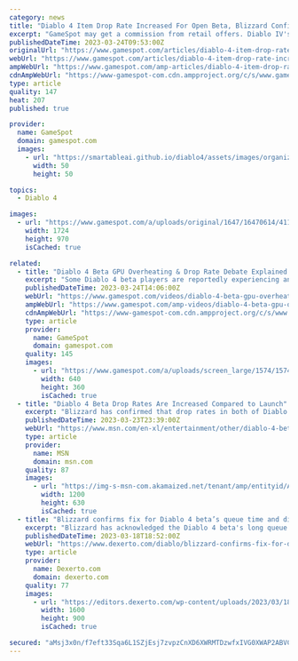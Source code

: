```yaml
---
category: news
title: "Diablo 4 Item Drop Rate Increased For Open Beta, Blizzard Confirms"
excerpt: "GameSpot may get a commission from retail offers. Diablo IV's early access beta and open beta feature higher than normal drop rates, Blizzard has confirmed. The news comes via Diablo general manager ..."
publishedDateTime: 2023-03-24T09:53:00Z
originalUrl: "https://www.gamespot.com/articles/diablo-4-item-drop-rate-increased-for-open-beta-blizzard-confirms/1100-6512691/"
webUrl: "https://www.gamespot.com/articles/diablo-4-item-drop-rate-increased-for-open-beta-blizzard-confirms/1100-6512691/"
ampWebUrl: "https://www.gamespot.com/amp-articles/diablo-4-item-drop-rate-increased-for-open-beta-blizzard-confirms/1100-6512691/"
cdnAmpWebUrl: "https://www-gamespot-com.cdn.ampproject.org/c/s/www.gamespot.com/amp-articles/diablo-4-item-drop-rate-increased-for-open-beta-blizzard-confirms/1100-6512691/"
type: article
quality: 147
heat: 207
published: true

provider:
  name: GameSpot
  domain: gamespot.com
  images:
    - url: "https://smartableai.github.io/diablo4/assets/images/organizations/gamespot.com-50x50.jpg"
      width: 50
      height: 50

topics:
  - Diablo 4

images:
  - url: "https://www.gamespot.com/a/uploads/original/1647/16470614/4116319-diablo4droprateincreasedforbeta.jpg"
    width: 1724
    height: 970
    isCached: true

related:
  - title: "Diablo 4 Beta GPU Overheating & Drop Rate Debate Explained | GameSpot News"
    excerpt: "Some Diablo 4 beta players are reportedly experiencing an issue that is causing their GPUs to overheat and break. The early access beta ran from March 17-19 for those who had preordered the game and ..."
    publishedDateTime: 2023-03-24T14:06:00Z
    webUrl: "https://www.gamespot.com/videos/diablo-4-beta-gpu-overheating-drop-rate-debate-explained-gamespot-news/2300-6460982/"
    ampWebUrl: "https://www.gamespot.com/amp-videos/diablo-4-beta-gpu-overheating-drop-rate-debate-explained-gamespot-news/2300-6460982/"
    cdnAmpWebUrl: "https://www-gamespot-com.cdn.ampproject.org/c/s/www.gamespot.com/amp-videos/diablo-4-beta-gpu-overheating-drop-rate-debate-explained-gamespot-news/2300-6460982/"
    type: article
    provider:
      name: GameSpot
      domain: gamespot.com
    quality: 145
    images:
      - url: "https://www.gamespot.com/a/uploads/screen_large/1574/15746725/4116417-news0324_v0.jpg"
        width: 640
        height: 360
        isCached: true
  - title: "Diablo 4 Beta Drop Rates Are Increased Compared to Launch"
    excerpt: "Blizzard has confirmed that drop rates in both of Diablo 4's betas are at increased levels compared to how they will be at launch. Earning loot is at the heart of every ARPG experience and Diablo 4 ..."
    publishedDateTime: 2023-03-23T23:39:00Z
    webUrl: "https://www.msn.com/en-xl/entertainment/other/diablo-4-beta-drop-rates-are-increased-compared-to-launch/ar-AA190ni2"
    type: article
    provider:
      name: MSN
      domain: msn.com
    quality: 87
    images:
      - url: "https://img-s-msn-com.akamaized.net/tenant/amp/entityid/AA190Ee0.img?h=630&w=1200&m=6&q=60&o=t&l=f&f=jpg"
        width: 1200
        height: 630
        isCached: true
  - title: "Blizzard confirms fix for Diablo 4 beta’s queue time and disconnect issues is in the works"
    excerpt: "Blizzard has acknowledged the Diablo 4 beta's long queue times and disconnect issues and confirmed the team is working to fix them."
    publishedDateTime: 2023-03-18T18:52:00Z
    webUrl: "https://www.dexerto.com/diablo/blizzard-confirms-fix-for-diablo-4-betas-queue-time-and-disconnect-issues-is-in-the-works-2090072/"
    type: article
    provider:
      name: Dexerto.com
      domain: dexerto.com
    quality: 77
    images:
      - url: "https://editors.dexerto.com/wp-content/uploads/2023/03/18/diablo-4-inarius-floating-header.jpg"
        width: 1600
        height: 900
        isCached: true

secured: "aMsj3x0n/f7eft33Sqa6L1SZjEsj7zvpzCnXD6XWRMTDzwfxIVG0XWAP2ABVCjjHFFucoYMwWzXs1ZyTNhZ/VgWMjl7crAg6gqkO5//UvDiKYSPchubWeX76hsIc5o1RxBlz5O72+gDQ+lLxogz1XE7XmXU/ITIbRkCcqclXruoDVB5qRe3ubQrSu2ewe4G4LworUctYR68pV+hV0JXSgFiEdUbALz/puJEvK+aDil1UJuF8DldzQKIV+CVkZb5ClIaOmOtNwJ/w8QIgAwVD3IWzzjHGVYyH/4oYSWBfGNpJ3oSOwEX5S7NJuwPewi/lPQfTd11mgFXwsjgKbOeMOdKi6OxFBuI9eNwRv1KmOyI=;oVx5ofM0jqnq3CGKcoTr8w=="
---
```


